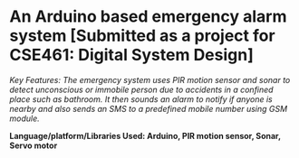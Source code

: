 # An Arduino based emergency alarm system [Submitted as a project for CSE461: Digital System Design]

*Key Features: The emergency system uses PIR motion sensor and sonar to detect unconscious or immobile person due to accidents in a confined place such as bathroom. It then sounds an alarm to notify if anyone is nearby and also sends an SMS to a predefined mobile number using GSM module.*

**Language/platform/Libraries Used: Arduino, PIR motion sensor, Sonar, Servo motor**
